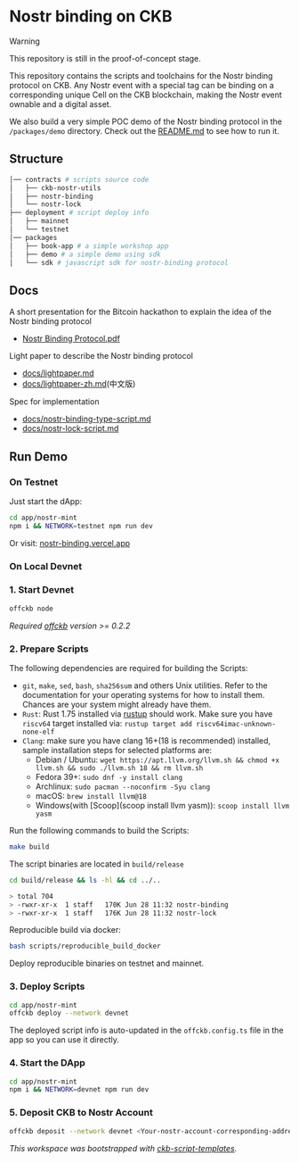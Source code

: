 # Nostr binding on CKB

> [!WARNING]
> This repository is still in the proof-of-concept stage.

This repository contains the scripts and toolchains for the Nostr binding protocol on CKB. Any Nostr event with a special tag can be binding on a corresponding unique Cell on the CKB blockchain, making the Nostr event ownable and a digital asset.

We also build a very simple POC demo of the Nostr binding protocol in the `/packages/demo` directory. Check out the [README.md](/packages/demo/app/README.md) to see how to run it.

## Structure

```bash
│── contracts # scripts source code
│   ├── ckb-nostr-utils
│   ├── nostr-binding
│   └── nostr-lock
├── deployment # script deploy info
│   ├── mainnet
│   └── testnet
│── packages
│   ├── book-app # a simple workshop app
│   ├── demo # a simple demo using sdk
│   └── sdk # javascript sdk for nostr-binding protocol
```

## Docs

A short presentation for the Bitcoin hackathon to explain the idea of the Nostr binding protocol

- [Nostr Binding Protocol.pdf](/assets/nostr-binding-presentation.pdf)

Light paper to describe the Nostr binding protocol

- [docs/lightpaper.md](/docs/lightpaper.md)
- [docs/lightpaper-zh.md](/docs/lightpaper-zh.md)(中文版)

Spec for implementation

- [docs/nostr-binding-type-script.md](/docs/nostr-binding-type-script.md)
- [docs/nostr-lock-script.md](/docs/nostr-lock-script.md)

## Run Demo

### On Testnet

Just start the dApp:

```sh
cd app/nostr-mint
npm i && NETWORK=testnet npm run dev 
```

Or visit: [nostr-binding.vercel.app](https://nostr-binding.vercel.app/)

### On Local Devnet

### 1. Start Devnet

```sh
offckb node
```

*Required [offckb](https://github.com/RetricSu/offckb) version >= 0.2.2*

### 2. Prepare Scripts

The following dependencies are required for building the Scripts:

* `git`, `make`, `sed`, `bash`, `sha256sum` and others Unix utilities. Refer to the documentation for your operating systems for how to install them. Chances are your system might already have them.
* `Rust`: Rust 1.75 installed via [rustup](https://rustup.rs/) should work. Make sure you have `riscv64` target installed via: `rustup target add riscv64imac-unknown-none-elf`
* `Clang`: make sure you have clang 16+(18 is recommended) installed, sample installation steps for selected platforms are:
    + Debian / Ubuntu: `wget https://apt.llvm.org/llvm.sh && chmod +x llvm.sh && sudo ./llvm.sh 18 && rm llvm.sh`
    + Fedora 39+: `sudo dnf -y install clang`
    + Archlinux: `sudo pacman --noconfirm -Syu clang`
    + macOS: `brew install llvm@18`
    + Windows(with [Scoop](scoop install llvm yasm)): `scoop install llvm yasm`

Run the following commands to build the Scripts:

```sh
make build
```

The script binaries are located in `build/release`

```sh
cd build/release && ls -hl && cd ../..

> total 704
> -rwxr-xr-x  1 staff   170K Jun 28 11:32 nostr-binding
> -rwxr-xr-x  1 staff   176K Jun 28 11:32 nostr-lock
```

Reproducible build via docker:
```sh
bash scripts/reproducible_build_docker
```
Deploy reproducible binaries on testnet and mainnet.


### 3. Deploy Scripts

```sh
cd app/nostr-mint
offckb deploy --network devnet
```
The deployed script info is auto-updated in the `offckb.config.ts` file in the app so you can use it directly.

### 4. Start the DApp

```sh
cd app/nostr-mint
npm i && NETWORK=devnet npm run dev 
```

### 5. Deposit CKB to Nostr Account

```sh
offckb deposit --network devnet <Your-nostr-account-corresponding-address> <AmountInShannon>
```

*This workspace was bootstrapped with [ckb-script-templates].*

[ckb-script-templates]: https://github.com/cryptape/ckb-script-templates
